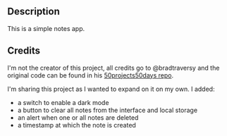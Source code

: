 ## Description

This is a simple notes app.

## Credits

I'm not the creator of this project, all credits go to @bradtraversy and the original code can be found in his [50projects50days repo](https://github.com/bradtraversy/50projects50days).

I'm sharing this project as I wanted to expand on it on my own. I added:

- a switch to enable a dark mode
- a button to clear all notes from the interface and local storage
- an alert when one or all notes are deleted
- a timestamp at which the note is created
